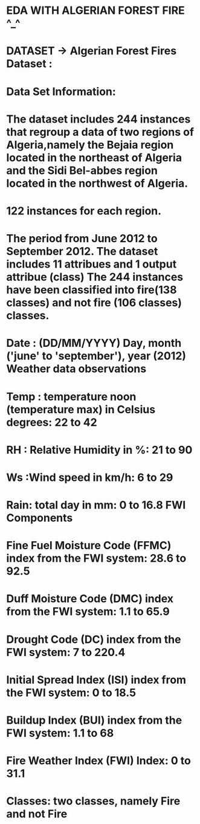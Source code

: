 # EDA WITH ALGERIAN FOREST FIRE ^_^ 

# DATASET -> Algerian Forest Fires Dataset :

# Data Set Information:

# The dataset includes 244 instances that regroup a data of two regions of Algeria,namely the Bejaia region located in the northeast of Algeria and the Sidi Bel-abbes region located in the northwest of Algeria.

# 122 instances for each region.

# The period from June 2012 to September 2012. The dataset includes 11 attribues and 1 output attribue (class) The 244 instances have been classified into fire(138 classes) and not fire (106 classes) classes.

# Date : (DD/MM/YYYY) Day, month ('june' to 'september'), year (2012) Weather data observations
# Temp : temperature noon (temperature max) in Celsius degrees: 22 to 42
# RH : Relative Humidity in %: 21 to 90
# Ws :Wind speed in km/h: 6 to 29
# Rain: total day in mm: 0 to 16.8 FWI Components
# Fine Fuel Moisture Code (FFMC) index from the FWI system: 28.6 to 92.5
# Duff Moisture Code (DMC) index from the FWI system: 1.1 to 65.9
# Drought Code (DC) index from the FWI system: 7 to 220.4
# Initial Spread Index (ISI) index from the FWI system: 0 to 18.5
# Buildup Index (BUI) index from the FWI system: 1.1 to 68
# Fire Weather Index (FWI) Index: 0 to 31.1
# Classes: two classes, namely Fire and not Fire

